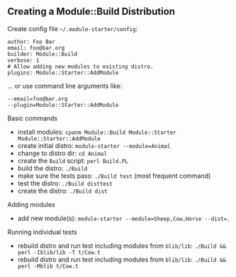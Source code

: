 ## Creating a Module::Build Distribution

Create config file `~/.module-starter/config`:

    author: Foo Bar
    email: foo@bar.org
    builder: Module::Build
    verbose: 1
    # Allow adding new modules to existing distro.
    plugins: Module::Starter::AddModule
    
... or use command line arguments like:

    --email=foo@bar.org
    --plugin=Module::Starter::AddModule
    
Basic commands

* install modules: `cpanm Module::Build Module::Starter Module::Starter::AddModule`
* create initial distro: `module-starter --module=Animal`
* change to distro dir: `cd Animal`
* create the `Build` script: `perl Build.PL`
* build the distro: `./Build`
* make sure the tests pass: `./Build test` (most frequent command)
* test the distro: `./Build disttest`
* create the distro: `./Build dist`

Adding modules

* add new module(s): `module-starter --module=Sheep,Cow,Horse --dist=.`

Running individual tests

* rebuild distro and run test including modules from `blib/lib`: `./Build && perl -Iblib/lib -T t/Cow.t`
* rebuild distro and run test including modules from `blib/lib`: `./Build && perl -Mblib t/Cow.t`
